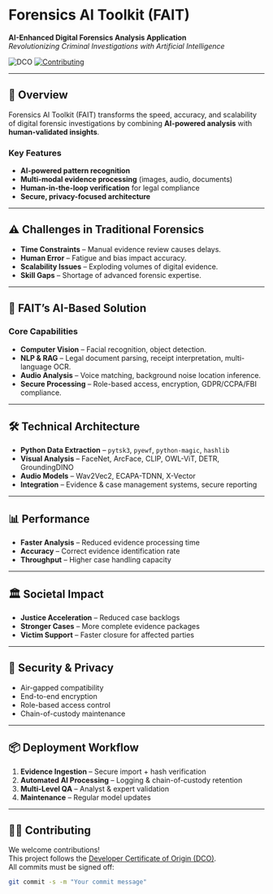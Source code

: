 # Forensics AI Toolkit (FAIT)

**AI-Enhanced Digital Forensics Analysis Application**  
_Revolutionizing Criminal Investigations with Artificial Intelligence_

![DCO](https://img.shields.io/badge/DCO-1.1-green.svg) [![Contributing](https://img.shields.io/badge/Contributions-Welcome-blue.svg)](CONTRIBUTING.md)

---

## 📌 Overview
Forensics AI Toolkit (FAIT) transforms the speed, accuracy, and scalability of digital forensic investigations by combining **AI-powered analysis** with **human-validated insights**.

### Key Features
- **AI-powered pattern recognition**
- **Multi-modal evidence processing** (images, audio, documents)
- **Human-in-the-loop verification** for legal compliance
- **Secure, privacy-focused architecture**

---

## ⚠ Challenges in Traditional Forensics
- **Time Constraints** – Manual evidence review causes delays.
- **Human Error** – Fatigue and bias impact accuracy.
- **Scalability Issues** – Exploding volumes of digital evidence.
- **Skill Gaps** – Shortage of advanced forensic expertise.

---

## 🚀 FAIT’s AI-Based Solution
### Core Capabilities
- **Computer Vision** – Facial recognition, object detection.
- **NLP & RAG** – Legal document parsing, receipt interpretation, multi-language OCR.
- **Audio Analysis** – Voice matching, background noise location inference.
- **Secure Processing** – Role-based access, encryption, GDPR/CCPA/FBI compliance.

---

## 🛠 Technical Architecture
- **Python Data Extraction** – `pytsk3`, `pyewf`, `python-magic`, `hashlib`
- **Visual Analysis** – FaceNet, ArcFace, CLIP, OWL-ViT, DETR, GroundingDINO
- **Audio Models** – Wav2Vec2, ECAPA-TDNN, X-Vector
- **Integration** – Evidence & case management systems, secure reporting

---

## 📊 Performance
- **Faster Analysis** – Reduced evidence processing time
- **Accuracy** – Correct evidence identification rate
- **Throughput** – Higher case handling capacity

---

## 🏛 Societal Impact
- **Justice Acceleration** – Reduced case backlogs
- **Stronger Cases** – More complete evidence packages
- **Victim Support** – Faster closure for affected parties

---

## 🔐 Security & Privacy
- Air-gapped compatibility  
- End-to-end encryption  
- Role-based access control  
- Chain-of-custody maintenance  

---

## 📦 Deployment Workflow
1. **Evidence Ingestion** – Secure import + hash verification
2. **Automated AI Processing** – Logging & chain-of-custody retention
3. **Multi-Level QA** – Analyst & expert validation
4. **Maintenance** – Regular model updates

---

## 🧑‍💻 Contributing
We welcome contributions!  
This project follows the [Developer Certificate of Origin (DCO)](DCO.md).  
All commits must be signed off:

```bash
git commit -s -m "Your commit message"
